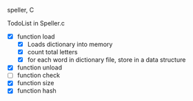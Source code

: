 
speller, C 

TodoList in Speller.c

- [x] function load
    - [x] Loads dictionary into memory
    - [x] count total letters
    - [x] for each word in dictionary file, store in a data structure

- [x] function unload
- [ ] function check
- [x] function size
- [x] function hash
